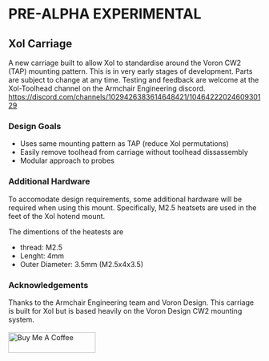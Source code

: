 # PRE-ALPHA EXPERIMENTAL
## Xol Carriage
A new carriage built to allow Xol to standardise around the Voron CW2 (TAP) mounting pattern.
This is in very early stages of development. Parts are subject to change at any time.
Testing and feedback are welcome at the Xol-Toolhead channel on the Armchair Engineering discord. <https://discord.com/channels/1029426383614648421/1046422202460930129>

### Design Goals
* Uses same mounting pattern as TAP (reduce Xol permutations)
* Easily remove toolhead from carriage without toolhead dissassembly
* Modular approach to probes

### Additional Hardware
To accomodate design requirements, some additional hardware will be required when using this mount.
Specifically, M2.5 heatsets are used in the feet of the Xol hotend mount.

The dimentions of the heatests are
* thread: M2.5
* Lenght: 4mm
* Outer Diameter: 3.5mm
(M2.5x4x3.5)

### Acknowledgements
Thanks to the Armchair Engineering team and Voron Design. This carriage is built for Xol but is based heavily on the Voron Design CW2 mounting system.
<br/>
<br/>
<a href="https://www.buymeacoffee.com/dw.tas" target="_blank"><img src="https://cdn.buymeacoffee.com/buttons/v2/default-yellow.png" alt="Buy Me A Coffee" style="height: 41px !important;width: 174px !important;" ></a>
